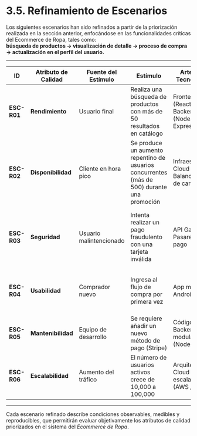# **3.5. Refinamiento de Escenarios**

Los siguientes escenarios han sido refinados a partir de la priorización realizada en la sección anterior, enfocándose en las funcionalidades críticas del Ecommerce de Ropa, tales como:  
**búsqueda de productos → visualización de detalle → proceso de compra → actualización en el perfil del usuario.**

---

| **ID** | **Atributo de Calidad** | **Fuente del Estímulo** | **Estímulo** | **Artefacto Tecnológico** | **Entorno** | **Respuesta del Sistema** | **Medida de Respuesta** |
|---------|--------------------------|---------------------------|---------------|-----------------------------|--------------|-----------------------------|----------------------------|
| **ESC-R01** | **Rendimiento** | Usuario final | Realiza una búsqueda de productos con más de 50 resultados en catálogo | Frontend Web (React) + Backend (Node.js / Express) | Navegador de escritorio | El sistema muestra los resultados completos sin bloqueos ni retrasos perceptibles | Tiempo de carga de resultados < **2 segundos** |
| **ESC-R02** | **Disponibilidad** | Cliente en hora pico | Se produce un aumento repentino de usuarios concurrentes (más de 500) durante una promoción | Infraestructura Cloud + Balanceador de carga | Entorno productivo | El sistema mantiene la operación normal sin interrupciones ni degradación visible | Tasa de disponibilidad ≥ **99.5%** |
| **ESC-R03** | **Seguridad** | Usuario malintencionado | Intenta realizar un pago fraudulento con una tarjeta inválida | API Gateway + Pasarela de pago | Entorno productivo | El sistema bloquea la transacción y genera un registro de alerta sin afectar a otros usuarios | Detección y bloqueo automático < **1 segundo** |
| **ESC-R04** | **Usabilidad** | Comprador nuevo | Ingresa al flujo de compra por primera vez | App móvil Android / iOS | Dispositivo móvil | La aplicación guía al usuario paso a paso hasta finalizar el pedido sin errores | Finalización del flujo ≥ **95% de éxito** |
| **ESC-R05** | **Mantenibilidad** | Equipo de desarrollo | Se requiere añadir un nuevo método de pago (Stripe) | Código Backend modular (Node.js) | Entorno de desarrollo | El cambio se implementa sin afectar otras funcionalidades existentes | Tiempo de implementación < **1 sprint (2 semanas)** |
| **ESC-R06** | **Escalabilidad** | Aumento del tráfico | El número de usuarios activos crece de 10,000 a 100,000 | Arquitectura Cloud escalable (AWS / GCP) | Entorno productivo | Se incrementan instancias de servidores sin modificar el código fuente | Escalado horizontal completado en < **10 minutos** |

---

Cada escenario refinado describe condiciones observables, medibles y reproducibles, que permitirán evaluar objetivamente los atributos de calidad priorizados en el sistema del *Ecommerce de Ropa*.
